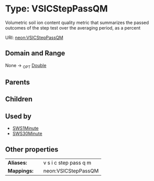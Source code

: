 
# Type: VSICStepPassQM


Volumetric soil ion content quality metric that summarizes the passed outcomes of the step test over the averaging period, as a percent

URI: [neon:VSICStepPassQM](https://data.neonscience.org/VSICStepPassQM)


## Domain and Range

None ->  <sub>OPT</sub> [Double](types/Double.md)

## Parents


## Children


## Used by

 * [SWS1Minute](SWS1Minute.md)
 * [SWS30Minute](SWS30Minute.md)

## Other properties

|  |  |  |
| --- | --- | --- |
| **Aliases:** | | v s i c step pass q m |
| **Mappings:** | | neon:VSICStepPassQM |

